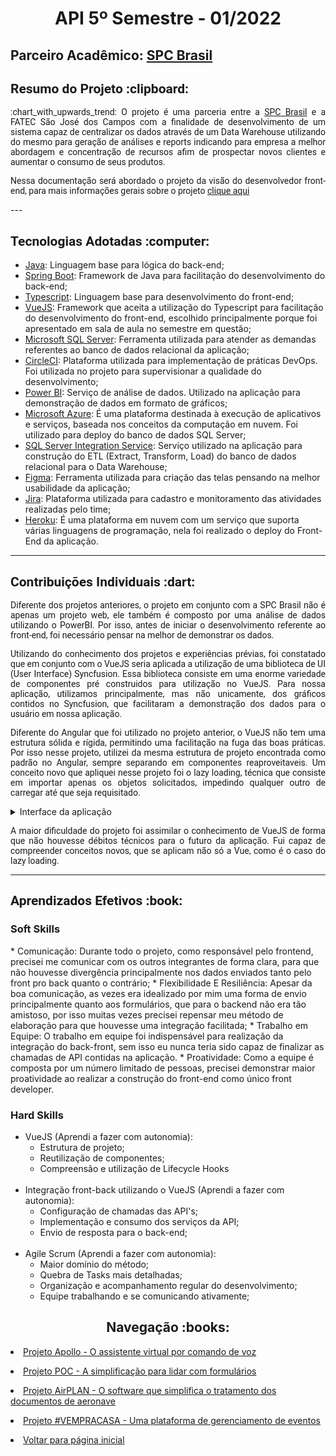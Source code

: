 <html>
<body>
 <h1 align="center"> API 5º Semestre - 01/2022</h1>
 <h2> Parceiro Acadêmico: <a href="https://www.spcbrasil.org.br">SPC Brasil</a></h2>
  <h2 style="font-family:roboto;"> Resumo do Projeto :clipboard:</h2>
  <p align="justify" style="font-family:roboto;"> :chart_with_upwards_trend: O projeto é uma parceria entre a <a href="https://www.spcbrasil.org.br">SPC Brasil</a> e a FATEC São José dos Campos com a finalidade de desenvolvimento de um sistema capaz de centralizar os dados através de um Data Warehouse utilizando do mesmo para geração de análises e reports indicando para empresa a melhor abordagem e concentração de recursos afim de prospectar novos clientes e aumentar o consumo de seus produtos.</p>
  <p align="justify" style="font-family:roboto;">Nessa documentação será abordado o projeto da visão do desenvolvedor front-end, para mais informações gerais sobre o projeto <a href="https://github.com/API5Sem22/API5Doc">clique aqui</a></p>
  ---
  
  <h2 style="font-family:roboto;"> Tecnologias Adotadas :computer:</h2>
  
  * [Java](https://www.java.com/pt_BR/): Linguagem base para lógica do back-end;
  * [Spring Boot](https://spring.io/): Framework de Java para facilitação do desenvolvimento do back-end;
  * [Typescript](https://www.javascript.com/): Linguagem base para desenvolvimento do front-end;
  * [VueJS](https://vuejs.org): Framework que aceita a utilização do Typescript para facilitação do desenvolvimento do front-end, escolhido principalmente porque foi apresentado em sala de aula no semestre em questão;
  * [Microsoft SQL Server](https://www.microsoft.com/pt-br/sql-server/sql-server-downloads): Ferramenta utilizada para atender as demandas referentes ao banco de dados relacional da aplicação;
  * [CircleCI](https://circleci.com): Plataforma utilizada para implementação de práticas DevOps. Foi utilizada no projeto para supervisionar a qualidade do desenvolvimento;
  * [Power BI](https://powerbi.microsoft.com/pt-br/): Serviço de análise de dados. Utilizado na aplicação para demonstração de dados em formato de gráficos;
  * [Microsoft Azure](https://azure.microsoft.com/pt-br/services/sql-database/campaign/#overview): É uma plataforma destinada à execução de aplicativos e serviços, baseada nos conceitos da computação em nuvem. Foi utilizado para deploy do banco de dados SQL Server;
  * [SQL Server Integration Service](https://learn.microsoft.com/pt-br/sql/integration-services/sql-server-integration-services?view=sql-server-ver15): Serviço utilizado na aplicação para construção do ETL (Extract, Transform, Load) do banco de dados relacional para o Data Warehouse;
  * [Figma](https://www.figma.com/): Ferramenta utilizada para criação das telas pensando na melhor usabilidade da aplicação;
  * [Jira](https://vempracasa.atlassian.net/): Plataforma utilizada para cadastro e monitoramento das atividades realizadas pelo time;
  * [Heroku](https://www.heroku.com/platform): É uma plataforma em nuvem com um serviço que suporta várias linguagens de programação, nela foi realizado o deploy do Front-End da aplicação.
  ---
  
  <h2 style="font-family:roboto;"> Contribuições Individuais :dart:</h2>
<p align="justify" style="font-family:roboto;">Diferente dos projetos anteriores, o projeto em conjunto com a SPC Brasil não é apenas um projeto web, ele também é composto por uma análise de dados utilizando o PowerBI. Por isso, antes de iniciar o desenvolvimento referente ao front-end, foi necessário pensar na melhor de demonstrar os dados.</p>
 <p align="justify" style="font-family:roboto;">Utilizando do conhecimento dos projetos e experiências prévias, foi constatado que em conjunto com o VueJS seria aplicada a utilização de uma biblioteca de UI (User Interface) Syncfusion. Essa biblioteca consiste em uma enorme variedade de componentes pré construidos para utilização no VueJS. Para nossa aplicação, utilizamos principalmente, mas não unicamente, dos gráficos contidos no Syncfusion, que facilitaram a demonstração dos dados para o usuário em nossa aplicação.</p>
 <p align="justify" style="font-family:roboto;">Diferente do Angular que foi utilizado no projeto anterior, o VueJS não tem uma estrutura sólida e rígida, permitindo uma facilitação na fuga das boas práticas. Por isso nesse projeto, utilizei da mesma estrutura de projeto encontrada como padrão no Angular, sempre separando em componentes reaproveitaveis. Um conceito novo que apliquei nesse projeto foi o lazy loading, técnica que consiste em importar apenas os objetos solicitados, impedindo qualquer outro de carregar até que seja requisitado.</p>
   <details>
  <summary>Interface da aplicação</summary>
   <p align="center">
     <video src="https://user-images.githubusercontent.com/61523979/191330258-23a1ef9d-3dce-4f9e-bc2d-ffdb15ee8fda.mp4" controls="controls" style="max-rate: 730px;">
     </video>  
   </p>
  </details>
 <p align="justify" style="font-family:roboto;">A maior dificuldade do projeto foi assimilar o conhecimento de VueJS de forma que não houvesse débitos técnicos para o futuro da aplicação. Fui capaz de compreender conceitos novos, que se aplicam não só a Vue, como é o caso do lazy loading.</p>
 
  ---
   
  <h2 style="font-family:roboto;"> Aprendizados Efetivos :book:</h2>
 
 <h3 align="justify">Soft Skills</h3>
  * Comunicação: Durante todo o projeto, como responsável pelo frontend, precisei me comunicar com os outros integrantes de forma clara, para que não houvesse divergência principalmente nos dados enviados tanto pelo front pro back quanto o contrário;
  * Flexibilidade E Resiliência: Apesar da boa comunicação, as vezes era idealizado por mim uma forma de envio principalmente quanto aos formulários, que para o backend não era tão amistoso, por isso muitas vezes precisei repensar meu método de elaboração para que houvesse uma integração facilitada;
  * Trabalho em Equipe: O trabalho em equipe foi indispensável para realização da integração do back-front, sem isso eu nunca teria sido capaz de finalizar as chamadas de API contidas na aplicação.
  * Proatividade: Como a equipe é composta por um número limitado de pessoas, precisei demonstrar maior proatividade ao realizar a construção do front-end como único front developer.
 <br>
  <h3 align="justify">Hard Skills</h3>
  <ul>
     <li>VueJS (Aprendi a fazer com autonomia):
  <ul>
    <li>Estrutura de projeto;</li>
    <li>Reutilização de componentes;</li>   
    <li>Compreensão e utilização de Lifecycle Hooks</li>
    </ul></li>
   <br>
   <li>Integração front-back utilizando o VueJS (Aprendi a fazer com autonomia):
  <ul>
    <li>Configuração de chamadas das API's;</li>
    <li>Implementação e consumo dos serviços da API;</li>   
    <li>Envio de resposta para o back-end;</li>
    </ul></li>
   <br>
   <li>Agile Scrum (Aprendi a fazer com autonomia):
    <ul>
      <li>Maior domínio do método;</li>
      <li>Quebra de Tasks mais detalhadas;</li>
      <li>Organização e acompanhamento regular do desenvolvimento;</li>   
      <li>Equipe trabalhando e se comunicando ativamente;</li>
     </ul></li>
  </ul>
  </ul>
  <h2 align="center"> Navegação :books:</h2>
 <p align="justify" style="font-family:roboto;"><li><a href="https://github.com/MikeBBatista/dossie/blob/main/API_1.md">Projeto Apollo - O assistente virtual por comando de voz</a></li></p>
  <p align="justify" style="font-family:roboto;"><li><a href="https://github.com/MikeBBatista/dossie/blob/main/API_2.md">Projeto POC - A simplificação para lidar com formulários</a></li></p>
  <p align="justify" style="font-family:roboto;"><li><a href="https://github.com/MikeBBatista/dossie/blob/main/API_3.md">Projeto AirPLAN - O software que simplifica o tratamento dos documentos de aeronave</a></li></p>
 <p align="justify" style="font-family:roboto;"><li><a href="https://github.com/MikeBBatista/dossie/blob/main/API_4.md">Projeto #VEMPRACASA - Uma plataforma de gerenciamento de eventos</a></li></p>
  <p align="justify" style="font-family:roboto;"><li><a href="https://github.com/MikeBBatista/dossie/blob/main/README.md">Voltar para página inicial</a></li></p>
  
</body>
</html>
